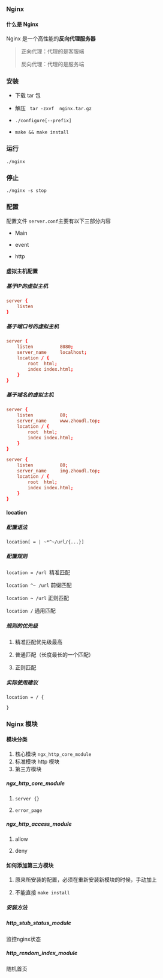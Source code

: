 ### Nginx

#### 什么是 Nginx

Nginx 是一个高性能的**反向代理服务器**

> 正向代理：代理的是客服端
>
> 反向代理：代理的是服务端

### 安装

* 下载 tar 包 

* 解压 ` tar -zxvf  nginx.tar.gz`

* `./configure[--prefix]`
* `make && make install`

### 运行

`./nginx`

### 停止

`./nginx -s stop`

### 配置

配置文件 `server.conf`主要有以下三部分内容

* Main

* event

* http

#### 虚拟主机配置

##### 基于IP的虚拟主机

```conf
server {
    listen 
}
```

##### 基于端口号的虚拟主机

```conf
server {
    listen		 	8080;
    server_name 	localhost;
    location / {
        root  html;
        index index.html;
    }
}
```

##### 基于域名的虚拟主机

```conf
server {
    listen		 	80;
    server_name 	www.zhoudl.top;
    location / {
        root  html;
        index index.html;
    }
}
```

```conf
server {
    listen		 	80;
    server_name 	img.zhoudl.top;
    location / {
        root  html;
        index index.html;
    }
}
```

#### location

##### 配置语法

`location[ = | ~*^~/url/{...}]`

##### 配置规则

`location = /url `精准匹配

`location ^~ /url` 前缀匹配

`location ~ /url` 正则匹配

`location /` 通用匹配

##### 规则的优先级

1. 精准匹配优先级最高

2. 普通匹配（长度最长的一个匹配）

3. 正则匹配

##### 实际使用建议

```
location = / {

}

```

### Nginx 模块

#### 模块分类

1. 核心模块 `ngx_http_core_module`
2. 标准模块 http 模块
3. 第三方模块

##### ngx_http_core_module

1. `server {}`

2. `error_page`

##### ngx_http_access_module

1. allow

2. deny

#### 如何添加第三方模块

1. 原来所安装的配置，必须在重新安装新模块的时候，手动加上

2. 不能直接 `make install`

##### 安装方法

##### http_stub_status_module

监控nginx状态

##### http_rendom_index_module

随机首页

